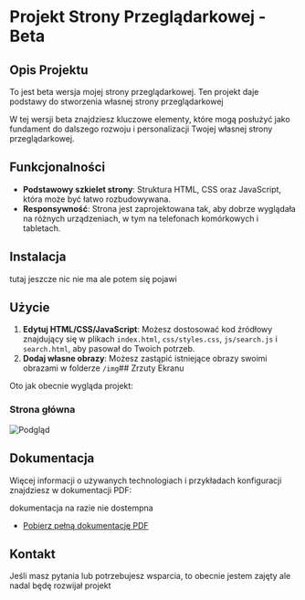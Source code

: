 # Projekt Strony Przeglądarkowej - Beta


## Opis Projektu

To jest beta wersja mojej strony przeglądarkowej. Ten projekt daje podstawy do stworzenia własnej strony przeglądarkowej

W tej wersji beta znajdziesz kluczowe elementy, które mogą posłużyć jako fundament do dalszego rozwoju i personalizacji Twojej własnej strony przeglądarkowej.

## Funkcjonalności

- **Podstawowy szkielet strony**: Struktura HTML, CSS oraz JavaScript, która może być łatwo rozbudowywana.
- **Responsywność**: Strona jest zaprojektowana tak, aby dobrze wyglądała na różnych urządzeniach, w tym na telefonach komórkowych i tabletach.


## Instalacja

tutaj jeszcze nic nie ma ale potem się pojawi

## Użycie

1. **Edytuj HTML/CSS/JavaScript**: Możesz dostosować kod źródłowy znajdujący się w plikach `index.html`, `css/styles.css`, `js/search.js` i `search.html`, aby pasował do Twoich potrzeb.
2. **Dodaj własne obrazy**: Możesz zastąpić istniejące obrazy swoimi obrazami w folderze `/img`## Zrzuty Ekranu

Oto jak obecnie wygląda projekt:

### Strona główna

![Podgląd](https://imgur.com/oeqhb2C)

## Dokumentacja

Więcej informacji o używanych technologiach i przykładach konfiguracji znajdziesz w dokumentacji PDF:

dokumentacja na razie nie dostempna

- [Pobierz pełną dokumentację PDF]()

## Kontakt

Jeśli masz pytania lub potrzebujesz wsparcia, to obecnie jestem zajęty ale nadal będę rozwijał projekt
